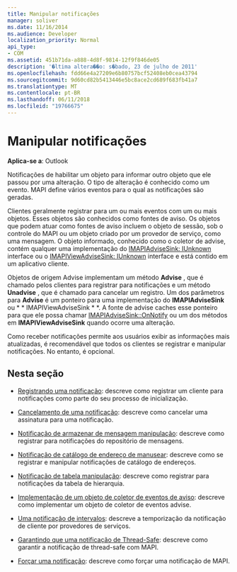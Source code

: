 ```yaml
---
title: Manipular notificações
manager: soliver
ms.date: 11/16/2014
ms.audience: Developer
localization_priority: Normal
api_type:
- COM
ms.assetid: 451b71da-a888-4d8f-9814-12f9f846de05
description: '�ltima altera��o: s�bado, 23 de julho de 2011'
ms.openlocfilehash: fdd66e4a27209e6b80757bcf52408eb0cea43794
ms.sourcegitcommit: 9d60cd82b5413446e5bc8ace2cd689f683fb41a7
ms.translationtype: MT
ms.contentlocale: pt-BR
ms.lasthandoff: 06/11/2018
ms.locfileid: "19766675"
---
```

# <a name="handling-notifications"></a>Manipular notificações

**Aplica-se a**: Outlook 
  
Notificações de habilitar um objeto para informar outro objeto que ele passou por uma alteração. O tipo de alteração é conhecido como um evento. MAPI define vários eventos para o qual as notificações são geradas. 
  
Clientes geralmente registrar para um ou mais eventos com um ou mais objetos. Esses objetos são conhecidos como fontes de aviso. Os objetos que podem atuar como fontes de aviso incluem o objeto de sessão, sob o controle do MAPI ou um objeto criado por um provedor de serviço, como uma mensagem. O objeto informado, conhecido como o coletor de advise, contém qualquer uma implementação do [IMAPIAdviseSink: IUnknown](imapiadvisesinkiunknown.md) interface ou o [IMAPIViewAdviseSink: IUnknown](imapiviewadvisesinkiunknown.md) interface e está contido em um aplicativo cliente. 
  
Objetos de origem Advise implementam um método **Advise** , que é chamado pelos clientes para registrar para notificações e um método **Unadvise** , que é chamado para cancelar um registro. Um dos parâmetros para **Advise** é um ponteiro para uma implementação do **IMAPIAdviseSink** ou * * IMAPIViewAdviseSink * *. A fonte de advise caches esse ponteiro para que ele possa chamar [IMAPIAdviseSink::OnNotify](imapiadvisesink-onnotify.md) ou um dos métodos em **IMAPIViewAdviseSink** quando ocorre uma alteração. 
  
Como receber notificações permite aos usuários exibir as informações mais atualizadas, é recomendável que todos os clientes se registrar e manipular notificações. No entanto, é opcional.
  
## <a name="in-this-section"></a>Nesta seção

- [Registrando uma notificação](registering-for-a-notification.md): descreve como registrar um cliente para notificações como parte do seu processo de inicialização.
    
- [Cancelamento de uma notificação](canceling-a-notification.md): descreve como cancelar uma assinatura para uma notificação.
    
- [Notificação de armazenar de mensagem manipulação](handling-message-store-notification.md): descreve como registrar para notificações do repositório de mensagens.
    
- [Notificação de catálogo de endereço de manusear](handing-address-book-notification.md): descreve como se registrar e manipular notificações de catálogo de endereços.
    
- [Notificação de tabela manipulação](handling-table-notification.md): descreve como registrar para notificações da tabela de hierarquia.
    
- [Implementação de um objeto de coletor de eventos de aviso](implementing-an-advise-sink-object.md): descreve como implementar um objeto de coletor de eventos advise.
    
- [Uma notificação de intervalos](timing-a-notification.md): descreve a temporização da notificação de cliente por provedores de serviços.
    
- [Garantindo que uma notificação de Thread-Safe](ensuring-a-thread-safe-notification.md): descreve como garantir a notificação de thread-safe com MAPI.
    
- [Forçar uma notificação](forcing-a-notification.md): descreve como forçar uma notificação de MAPI.
    


